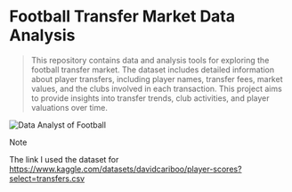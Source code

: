 # Football Transfer Market Data Analysis
 
> This repository contains data and analysis tools for exploring the football transfer market. The dataset includes detailed information about player transfers, including player names, transfer fees, market values, and the clubs involved in each transaction. This project aims to provide insights into transfer trends, club activities, and player valuations over time.

![Data Analyst of Football](https://github.com/user-attachments/assets/dca9310e-9758-4af4-961c-b0db8ffea2ce)

> [!NOTE]
> The link I used the dataset for https://www.kaggle.com/datasets/davidcariboo/player-scores?select=transfers.csv
